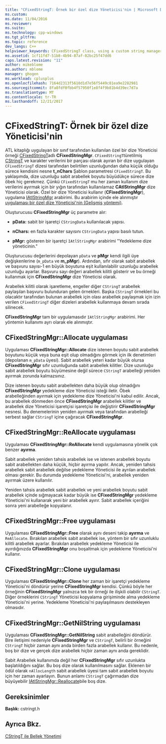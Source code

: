 ```yaml
---
title: "CFixedStringT: Örnek bir özel dize Yöneticisi'nin | Microsoft Docs"
ms.custom: 
ms.date: 11/04/2016
ms.reviewer: 
ms.suite: 
ms.technology: cpp-windows
ms.tgt_pltfrm: 
ms.topic: reference
dev_langs: C++
helpviewer_keywords: CFixedStringT class, using a custom string manager
ms.assetid: 1cf11fd7-51b8-4b94-87af-02bc25f47dd6
caps.latest.revision: "11"
author: mikeblome
ms.author: mblome
manager: ghogen
ms.workload: cplusplus
ms.openlocfilehash: 7164d2313f5610d1d7e56f5449c81ea9e2282981
ms.sourcegitcommit: 8fa8fdf0fbb4f57950f1e8f4f9b81b4d39ec7d7a
ms.translationtype: MT
ms.contentlocale: tr-TR
ms.lasthandoff: 12/21/2017
---
```

# <a name="cfixedstringt-example-of-a-custom-string-manager"></a>CFixedStringT: Örnek bir özel dize Yöneticisi'nin
ATL kitaplığı uygulayan bir sınıf tarafından kullanılan özel bir dize Yöneticisi örneği [CFixedStringT](../atl-mfc-shared/reference/cfixedstringt-class.md)adlı **CFixedStringMgr**. `CFixedStringT`türetilmiş [CStringT](../atl-mfc-shared/reference/cstringt-class.md) ve karakter verilerini bir parçası olarak ayıran bir dize uygulayan `CFixedStringT` dizesi tarafından belirtilen uzunluğundan daha küçük olduğu sürece kendisini nesne **t_nChars** Şablon parametresi `CFixedStringT`. Bu yaklaşımda, dize uzunluğu sabit arabellek boyutu büyüdükçe sürece dize öbek hiç gerekmez. Çünkü `CFixedStringT` mu her zaman kullanım dize verilerini ayırmak için bir yığın tarafından kullanılamaz **CAtlStringMgr** dize Yöneticisi olarak. Özel bir dize Yöneticisi kullanır (**CFixedStringMgr**), uygulama [IAtlStringMgr](../atl-mfc-shared/reference/iatlstringmgr-class.md) arabirimi. Bu arabirim içinde ele alınmıştır [uygulaması bir özel dize Yöneticisi'nin (Gelişmiş yöntemi)](../atl-mfc-shared/implementation-of-a-custom-string-manager-advanced-method.md).  
  
 Oluşturucusu **CFixedStringMgr** üç parametre alır:  
  
-   **pData:** sabit bir işaretçi `CStringData` kullanılacak yapısı.  
  
-   **nChars:** en fazla karakter sayısını `CStringData` yapısı basılı tutun.  
  
-   **pMgr:** gösteren bir işaretçi `IAtlStringMgr` arabirimi "Yedekleme dize yöneticinin."  
  
 Oluşturucusu değerlerini depolayan `pData` ve **pMgr** kendi ilgili üye değişkenlerine (`m_pData` ve **m_pMgr**). Ardından, sıfır olarak sabit arabellek ve başvuru sayısı-1 en büyük boyutuna eşit kullanılabilir uzunluğu arabellek uzunluğu ayarlar. Başvuru sayı değeri arabellek kilitli gösterir ve bu örneği kullanmak için **CFixedStringMgr** dize Yöneticisi olarak.  
  
 Arabellek kilitli olarak işaretleme, engeller diğer `CStringT` arabellek paylaşılan başvuru bulunduran gelen örnekleri. Başka `CStringT` örnekleri bu olacaktır tarafından bulunan arabellek için olası arabellek paylaşmak için izin verilen `CFixedStringT` diğer dizeleri arabellek kullanmaya devam sırada silinecek.  
  
 **CFixedStringMgr** tam bir uygulamasıdır `IAtlStringMgr` arabirimi. Her yöntemin kullanımı ayrı olarak ele alınmıştır.  
  
## <a name="implementation-of-cfixedstringmgrallocate"></a>CFixedStringMgr::Allocate uygulaması  
 Uygulaması **CFixedStringMgr::Allocate** dize istenen boyutu sabit arabellek boyutunu küçük veya buna eşit olup olmadığını görmek için ilk denetimleri (depolanan `m_pData` üyesi). Sabit arabellek yeteri kadar büyük olursa **CFixedStringMgr** sıfır uzunluğunda sabit arabellek kilitler. Dize uzunluğu sabit arabellek boyutu büyümesine değil sürece `CStringT` arabelleği yeniden ayırmak zorunda kalmazsınız.  
  
 Dize istenen boyutu sabit arabellekten daha büyük olup olmadığını **CFixedStringMgr** yedekleme dize Yöneticisi isteği iletir. Öbek arabelleğinden ayırmak için yedekleme dize Yöneticisi'ni kabul edilir. Ancak, bu arabellek dönmeden önce **CFixedStringMgr** arabellek kilitler ve arabellek dize Yöneticisi işaretçisi işaretçisi ile değiştirir **CFixedStringMgr** nesnesi. Bu denemelerinin yeniden ayırmak veya tarafından arabelleği serbest sağlar `CStringT` içine çağıracak **CFixedStringMgr**.  
  
## <a name="implementation-of-cfixedstringmgrreallocate"></a>CFixedStringMgr::ReAllocate uygulaması  
 Uygulaması **CFixedStringMgr::ReAllocate** kendi uygulamasına yönelik çok benzer **ayırma**.  
  
 Sabit arabellek yeniden tahsis arabellek ise ve istenen arabellek boyutu sabit arabellekten daha küçük, hiçbir ayırma yapılır. Ancak, yeniden tahsis arabellek sabit arabellek değilse yedekleme Yöneticisi ile ayrılan arabellek olması gerekir. Bu durumda yedekleme Yöneticisi'ni, arabellek yeniden ayırmak üzere kullanılır.  
  
 Yeniden tahsis arabellek sabit arabellek ve yeni arabellek boyutu sabit arabellek içinde sığmayacak kadar büyük ise **CFixedStringMgr** yedekleme Yöneticisi'ni kullanarak yeni bir arabellek ayırır. Sabit arabellek içeriğini sonra yeni arabelleğe kopyalanır.  
  
## <a name="implementation-of-cfixedstringmgrfree"></a>CFixedStringMgr::Free uygulaması  
 Uygulaması **CFixedStringMgr::Free** olarak aynı deseni takip **ayırma** ve `ReAllocate`. Bırakılan arabellek sabit arabellek ise, yöntem bir sıfır uzunluklu kilitli arabellek ayarlar. Bırakılan arabellek yedekleme Yöneticisi ile ayırdığınızda **CFixedStringMgr** onu boşaltmak için yedekleme Yöneticisi'ni kullanır.  
  
## <a name="implementation-of-cfixedstringmgrclone"></a>CFixedStringMgr::Clone uygulaması  
 Uygulaması **CFixedStringMgr::Clone** her zaman bir işaretçi yedekleme Yöneticisi'ni döndürür yerine **CFixedStringMgr** kendisi. Çünkü böyle her örneğinin **CFixedStringMgr** yalnızca tek bir örneği ile ilişkili olabilir `CStringT`. Diğer örneklerini `CStringT` Yöneticisi kopyalama girişiminde alma yedekleme Yöneticisi'ni yerine. Yedekleme Yöneticisi'ni paylaşılmasını destekleyen olmasıdır.  
  
## <a name="implementation-of-cfixedstringmgrgetnilstring"></a>CFixedStringMgr::GetNilString uygulaması  
 Uygulaması **CFixedStringMgr::GetNilString** sabit arabelleğini döndürür. Bire iletişimi nedeniyle **CFixedStringMgr** ve `CStringT`, belirli bir örneğini `CStringT` hiçbir zaman aynı anda birden fazla arabellek kullanır. Bu nedenle, boş bir dize ve gerçek dize arabellek hiçbir zaman aynı anda gereklidir.  
  
 Sabit Arabellek kullanımda değil her **CFixedStringMgr** sıfır uzunlukta başlatıldığını sağlar. Bu boş dize olarak kullanılmasını sağlar. Eklenen bir ödül olarak `nAllocLength` sabit arabellek üyesi tam sabit arabellek boyutu için her zaman ayarlayın. Bunun anlamı `CStringT` çağırmadan dize büyüyebilir [IAtlStringMgr::Reallocate](../atl-mfc-shared/reference/iatlstringmgr-class.md#reallocate)bile boş dize.  
  
## <a name="requirements"></a>Gereksinimler  
 **Başlık:** cstringt.h  
  
## <a name="see-also"></a>Ayrıca Bkz.  
 [CStringT ile Bellek Yönetimi](../atl-mfc-shared/memory-management-with-cstringt.md)

